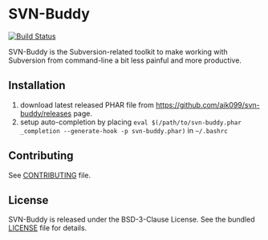 # SVN-Buddy

[![Build Status](https://travis-ci.org/aik099/svn-buddy.svg?branch=master)](https://travis-ci.org/aik099/svn-buddy)

SVN-Buddy is the Subversion-related toolkit to make working with Subversion from command-line a bit less painful and more productive.

## Installation

1. download latest released PHAR file from https://github.com/aik099/svn-buddy/releases page.
2. setup auto-completion by placing `eval $(/path/to/svn-buddy.phar _completion --generate-hook -p svn-buddy.phar)` in `~/.bashrc`

## Contributing

See [CONTRIBUTING](CONTRIBUTING.md) file.

## License

SVN-Buddy is released under the BSD-3-Clause License. See the bundled [LICENSE](LICENSE) file for details.
